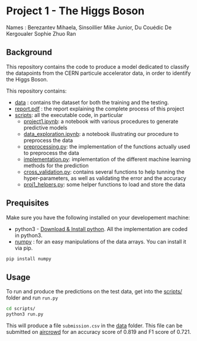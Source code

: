 # Project 1 -  The Higgs Boson

Names : Berezantev Mihaela, Sinsoillier Mike Junior, Du Couédic De Kergoualer Sophie Zhuo Ran

## Background
This repository contains the code to produce a model dedicated to classify the datapoints from the CERN particule accelerator data, in order to identify the Higgs Boson.

This repository contains:
* [data](data/) : contains the dataset for both the training and the testing.
* [report.pdf](report.pdf) : the report explaining the complete process of this project
* [scripts](scripts/): all the executable code, in particular
  * [project1.ipynb](scripts/project1.ipynb): a notebook with various procedures to generate predictive models
  * [data_exploration.ipynb](scripts/data_exploration.ipynb): a notebook illustrating our procedure to preprocess the data
  * [preprocessing.py](scripts/preprocessing.py): the implementation of the functions actually used to preprocess the data
  * [implementation.py](scripts/implementation.py): implementation of the different machine learning methods for the prediction
  * [cross_validation.py](scripts/cross_validation.py): contains several functions to help tunning the hyper-parameters, as well as validating the error and the accuracy
  * [proj1_helpers.py](scripts/proj1_helpers.py): some helper functions to load and store the data

## Prequisites
Make sure you have the following installed on your developement machine:
* python3 - [Download & Install python](https://www.python.org/downloads/). All the implementation are coded in python3.
* [numpy](https://numpy.org/) : for an easy manipulations of the data arrays. You can install it via pip.
```bash
pip install numpy
```

## Usage
To run and produce the predictions on the test data, get into the [scripts/](scripts/) folder and run `run.py`
```bash
cd scripts/
python3 run.py
```
This will produce a file `submission.csv` in the [data](data/) folder. This file can be submitted on [aircrowd](https://www.aicrowd.com/challenges/epfl-machine-learning-higgs) for an accuracy score of 0.819 and F1 score of 0.721.
